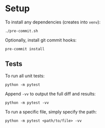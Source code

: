 # Setup

To install any dependencies (creates into `venv`):

    ./pre-commit.sh

Optionally, install git commit hooks:

    pre-commit install

## Tests

To run all unit tests:

    python -m pytest

Append `-vv` to output the full diff and results:

    python -m pytest -vv

To run a specific file, simply specify the path:

    python -m pytest <path/to/file> -vv
